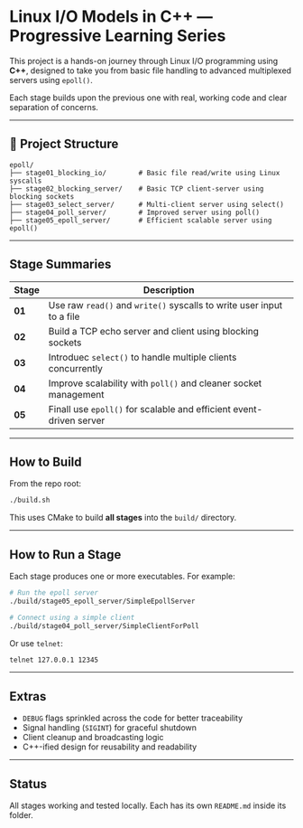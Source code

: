 # Linux I/O Models in C++ — Progressive Learning Series

This project is a hands-on journey through Linux I/O programming using **C++**, designed to take you from basic file handling to advanced multiplexed servers using `epoll()`.

Each stage builds upon the previous one with real, working code and clear separation of concerns.

---

## 📁 Project Structure

```
epoll/
├── stage01_blocking_io/        # Basic file read/write using Linux syscalls
├── stage02_blocking_server/    # Basic TCP client-server using blocking sockets
├── stage03_select_server/      # Multi-client server using select()
├── stage04_poll_server/        # Improved server using poll()
├── stage05_epoll_server/       # Efficient scalable server using epoll()
```

---

## Stage Summaries

| Stage | Description |
|-------|-------------|
| **01** | Use raw `read()` and `write()` syscalls to write user input to a file |
| **02** | Build a TCP echo server and client using blocking sockets |
| **03** | Introduec `select()` to handle multiple clients concurrently |
| **04** | Improve scalability with `poll()` and cleaner socket management |
| **05** | Finall use `epoll()` for scalable and efficient event-driven server |

---

## How to Build

From the repo root:

```bash
./build.sh
```

This uses CMake to build **all stages** into the `build/` directory.

---

## How to Run a Stage

Each stage produces one or more executables. For example:

```bash
# Run the epoll server
./build/stage05_epoll_server/SimpleEpollServer

# Connect using a simple client
./build/stage04_poll_server/SimpleClientForPoll
```

Or use `telnet`:

```bash
telnet 127.0.0.1 12345
```

---

## Extras

- `DEBUG` flags sprinkled across the code for better traceability
- Signal handling (`SIGINT`) for graceful shutdown
- Client cleanup and broadcasting logic
- C++-ified design for reusability and readability

---

## Status

All stages working and tested locally. Each has its own `README.md` inside its folder.

